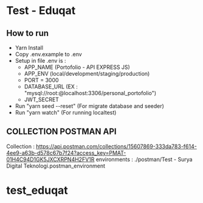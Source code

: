# Test - Eduqat

## How to run
- Yarn Install
- Copy .env.example to .env
- Setup in file .env is :
    - APP_NAME (Portofolio - API EXPRESS JS)
    - APP_ENV (local/development/staging/production)
    - PORT = 3000
    - DATABASE_URL (EX : "mysql://root:@localhost:3306/personal_portofolio")
    - JWT_SECRET 
- Run "yarn seed --reset" (For migrate database and seeder)
- Run "yarn watch" (For running localtest)

## COLLECTION POSTMAN API
Collection : https://api.postman.com/collections/15607869-333da783-f614-4ee9-a63b-d578c67b7f24?access_key=PMAT-01H4C94D1GK5JXCXRPN4H2FV1R
environments : ./postman/Test - Surya Digital Teknologi.postman_environment
# test_eduqat

